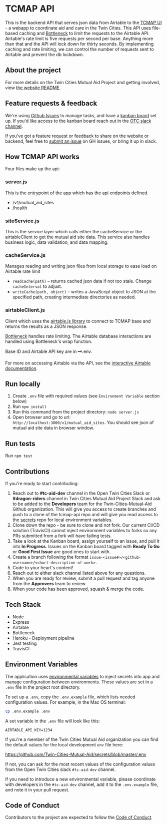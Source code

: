 # TCMAP API

This is the backend API that serves json data from Airtable to the [TCMAP UI](https://twin-cities-mutual-aid.org/) - a webapp to coordinate aid and care in the Twin Cities.
This API uses file-based caching and [Bottleneck](https://www.npmjs.com/package/bottleneck) to limit the requests to the Airtable API. Airtable's rate limit is five requests per second per base. Anything more than that and the API will lock down for thirty seconds. By implementing caching and rate limiting, we can control the number of requests sent to Airtable and prevent the db lockdown.

## About the project

For more details on the Twin Cities Mutual Aid Project and getting involved, view [the website README](https://github.com/Twin-Cities-Mutual-Aid/twin-cities-aid-distribution-locations#about-the-project).

## Feature requests & feedback

We're using [Github Issues](https://github.com/Twin-Cities-Mutual-Aid/twin-cities-aid-distribution-locations/issues) to manage tasks, and have a [kanban board](https://github.com/orgs/Twin-Cities-Mutual-Aid/projects/1) set up. If you'd like access to the kanban board reach out in the [OTC slack channel](https://otc-slackin.herokuapp.com/).

If you've got a feature request or feedback to share on the website or backend, feel free to [submit an issue](https://github.com/Twin-Cities-Mutual-Aid/twin-cities-aid-distribution-locations/issues/new) on GH issues, or bring it up in slack.

## How TCMAP API works

Four files make up the api:

### server.js

This is the entrypoint of the app which has the api endpoints defined.

* /v1/mutual_aid_sites
* /health

### siteService.js

This is the service layer which calls either the cacheService or the airtableClient to get the mutual aid site data. This service also handles business logic, data validation, and data mapping.

### cacheService.js

Manages reading and writing json files from local storage to ease load on Airtable rate limit

* `readCache(path)` – returns cached json data if not too stale. Change `cacheInterval` to adjust.
* `writeCache(path, object)` – writes a JavaScript object to JSON at the specified path, creating intermediate directories as needed.

### airtableClient.js

Client which uses the [airtable.js library](https://github.com/airtable/airtable.js/) to connect to TCMAP base and returns the results as a JSON response.

[Bottleneck](https://www.npmjs.com/package/bottleneck) handles rate limiting. The Airtable database interactions are handled using Bottleneck's wrap function.

Base ID and Airtable API key are in 🗝.env.

For more on accessing Airtable via the API, see the [interactive Airtable documentation](https://airtable.com/api).

## Run locally

1. Create `.env` file with required values (see `Environment Variable` section below)
2. Run `npm install`
3. Run this command from the project directory: `node server.js`
4. Open browser and go to url: `http://localhost:3000/v1/mutual_aid_sites`. You should see json of mutual aid site data in browser window.

## Run tests

Run `npm test`

## Contributions

If you're ready to start contributing:

1. Reach out to **#tc-aid-dev** channel in the Open Twin Cities Slack or **#dragon-riders** channel in Twin Cities Mutual Aid Project Slack and ask to be added to the **Developers** team for the Twin-Cities-Mutual-Aid Github organization. This will give you access to create branches and push to a clone of the tcmap-api repo and will give you read access to the [secrets](https://github.com/Twin-Cities-Mutual-Aid/secrets) repo for local environment variables.
2. Clone down the repo - be sure to clone and not fork. Our current CI/CD solution (TravisCI) cannot inject environment variables to forks so any PRs submitted from a fork will have failing tests.
3. Take a look at the Kanban board, assign yourself to an issue, and pull it into **In Progress**. Issues on the Kanban board tagged with **Ready To Go** or **Good First Issue** are good ones to start with.
4. Create a branch following the format `issue-<issue#>/<github-username>/<short-description-of-work>`.
5. Code to your heart's content!
6. Reach out to either slack channel listed above for any questions.
7. When you are ready for review, submit a pull request and tag anyone from the **Approvers** team to review.
8. When your code has been approved, squash & merge the code.

## Tech Stack

* Node
* Express
* Airtable
* Bottleneck
* Heroku - Deployment pipeline
* Jest testing
* TravisCI

## Environment Variables

The application uses [environmental variables](https://en.wikipedia.org/wiki/Environment_variable) to inject secrets into app and manage configuration between environments. These values are set in a `.env` file in the project root directory.

To set up a `.env`, copy the `.env.example` file, which lists needed configuration values. For example, in the Mac OS terminal:

```bash
cp .env.example .env
```

A set variable in the `.env` file will look like this:

```env
AIRTABLE_API_KEY=1234
```

If you're a member of the Twin Cities Mutual Aid organization you can find the default values for the local development `env` file here:

https://github.com/Twin-Cities-Mutual-Aid/secrets/blob/master/.env

If not, you can ask for the most recent values of the configuration values from the Open Twin Cities slack `#tc-aid-dev` channel.

If you need to introduce a new environmental variable, please coordinate with developers in the `#tc-aid-dev` channel, add it to the `.env.example` file, and note it in your pull request.

## Code of Conduct

Contributors to the project are expected to follow the [Code of Conduct](CODE_OF_CONDUCT.md).
